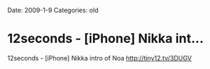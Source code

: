 Date: 2009-1-9
Categories: old

# 12seconds - [iPhone] Nikka int...

12seconds - [iPhone] Nikka intro of Noa <a href="http://tiny12.tv/3DUGV" rel="nofollow">http://tiny12.tv/3DUGV</a>
